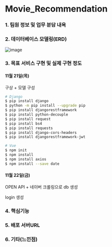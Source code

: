 # Movie_Recommendation

### 1. 팀원 정보 및 업무 분담 내욕



### 2. 데이터베이스 모델링(ERD)

![image](https://user-images.githubusercontent.com/52685278/69401360-3d89eb80-0d38-11ea-9142-398bc0985974.png)



### 3. 목표 서비스 구현 및 실제 구현 정도

#### 11월 21일(목)

구상 + 모델 구성

```bash
# Django
$ pip install django
$ python -m pip install --upgrade pip
$ pip install djangorestframework
$ pip install python-decouple
$ pip install request
$ pip install bs4
$ pip install requests
$ pip install django-cors-headers
$ pip install djangorestframework-jwt

# Vue
$ npm init
$ npm install
$ npm install axios
$ npm install --save date
```


#### 11월 22일(금)

OPEN API + 네이버 크롤링으로 db 생성

login 생성



### 4. 핵심기능



### 5. 배포 서버URL



### 6. 기타(느낀점)

